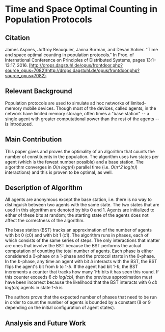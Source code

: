 # Time and Space Optimal Counting in Population Protocols


## Citation

James Aspnes, Joffroy Beauquier, Janna Burman, and Devan Sohier. "Time and space optimal counting in population protocols." In Proc. of International Conference on Principles of Distributed Systems, pages 13:1–13:17, 2016. [http://drops.dagstuhl.de/opus/frontdoor.php?source_opus=7082](http://drops.dagstuhl.de/opus/frontdoor.php?source_opus=7082).

## Relevant Background

Population protocols are used to simulate ad hoc networks of limited-memory mobile devices. Though most of the devices, called agents, in the network have limited memory storage, often times a "base station" -- a single agent with greater computational power than the rest of the agents -- is introduced.

## Main Contribution

This paper gives and proves the optimality of an algorithm that counts the number of constituents in the population. The algorithm uses two states per agent (which is the fewest number possible) and a base station. The algorithm converges in _O_(_n log(n)_) parallel time (i.e. _O_(_n^2 log(n)_) interactions) and this is proven to be optimal, as well.

## Description of Algorithm

All agents are anonymous except the base station, i.e. there is no way to distinguish between two agents with the same state. The two states that are used in this algorithm are denoted by bits 0 and 1. Agents are initialized to either of these bits at random; the starting state of the agents does not affect the correctness of the algorithm.

The base station (BST) tracks an approximation of the number of agents with bit 0 (c0) and with bit 1 (c1). The algorithm runs in phases, each of which consists of the same series of steps. The only interactions that matter are ones that involve the BST because the BST performs the actual computation of counting the total number of agents. Each phase is either considered a 0-phase or a 1-phase and the protocol starts in the 0-phase. In the _b_-phase, any time an agent with bit _b_ interacts with the BST, the BST flips the agent's bit from _b_ to 1-_b_. If the agent had bit 1-_b_, the BST increments a counter that tracks how many 1-_b_ bits it has seen this round. If this counter exceeds 6 _cb log(cb)_, then the previous approximation must have been incorrect because the likelihood that the BST interacts with 6 _cb log(cb)_ agents in state 1-_b_ is 

The authors prove that the expected number of phases that need to be run in order to count the number of agents is bounded by a constant (8 or 9 depending on the initial configuration of agent states).

## Analysis and Future Work


